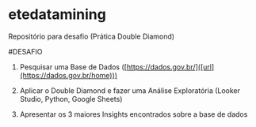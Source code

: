 # etedatamining
Repositório para desafio (Prática Double Diamond)

<p>#DESAFIO</p>

1) Pesquisar uma Base de Dados ([https://dados.gov.br/]([url](https://dados.gov.br/home)))

2) Aplicar o Double Diamond e fazer uma Análise Exploratória (Looker Studio, Python, Google Sheets)

3) Apresentar os 3 maiores Insights encontrados sobre a base de dados 
